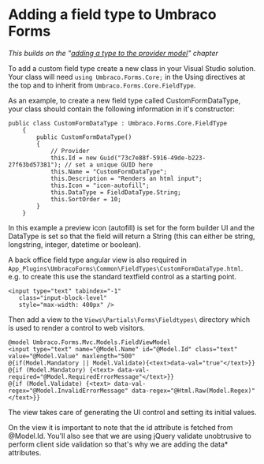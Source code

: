 # Adding a field type to Umbraco Forms #

*This builds on the "[adding a type to the provider model](Adding-a-Type.md)" chapter*

To add a custom field type create a new class in your Visual Studio solution. Your class will need `using Umbraco.Forms.Core;` in the Using directives at the top and to inherit from `Umbraco.Forms.Core.FieldType`.

As an example, to create a new field type called CustomFormDataType, your class should contain the following information in it's constructor:

    public class CustomFormDataType : Umbraco.Forms.Core.FieldType
    	{
    		public CustomFormDataType()
    		{
    			// Provider
    			this.Id = new Guid("73c7e88f-5916-49de-b223-27f63bd57381"); // set a unique GUID here
    			this.Name = "CustomFormDataType";
    			this.Description = "Renders an html input";
    			this.Icon = "icon-autofill";
    			this.DataType = FieldDataType.String;
    			this.SortOrder = 10;
    		}
    	}


In this example a preview icon (autofill) is set for the form builder UI and the DataType is set so that the field will return a String (this can either be string, longstring, integer, datetime or boolean).

A back office field type angular view is also required in `App_Plugins\UmbracoForms\Common\FieldTypes\CustomFormDataType.html`. e.g. to create this use the standard textfield control as a starting point.

    <input type="text" tabindex="-1"
       class="input-block-level"
       style="max-width: 400px" />

Then add a view to the `Views\Partials\Forms\Fieldtypes\` directory which is used to render a control to web visitors.

    @model Umbraco.Forms.Mvc.Models.FieldViewModel
    <input type="text" name="@Model.Name" id="@Model.Id" class="text" value="@Model.Value" maxlength="500"
    @{if(Model.Mandatory || Model.Validate){<text>data-val="true"</text>}}
    @{if (Model.Mandatory) {<text> data-val-required="@Model.RequiredErrorMessage"</text>}}
    @{if (Model.Validate) {<text> data-val-regex="@Model.InvalidErrorMessage" data-regex="@Html.Raw(Model.Regex)"</text>}}

The view takes care of generating the UI control and setting its initial values.

On the view it is important to note that the id attribute is fetched from @Model.Id. You'll also see that we are using jQuery validate unobtrusive to perform client side validation so that's why we are adding the data* attributes.
